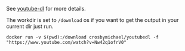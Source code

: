 See [youtube-dl](http://rg3.github.io/youtube-dl/) for more details.

The workdir is set to `/download` os if you want to get the output in your current dir just run.

`docker run -v $(pwd):/download crosbymichael/youtubedl -f "https://www.youtube.com/watch?v=Nw42q1ofrV0"`
